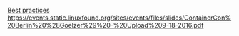 [Best practices](https://docs.docker.com/develop/develop-images/dockerfile_best-practices/)
https://events.static.linuxfound.org/sites/events/files/slides/ContainerCon%20Berlin%20%28Goelzer%29%20-%20Upload%209-18-2016.pdf
